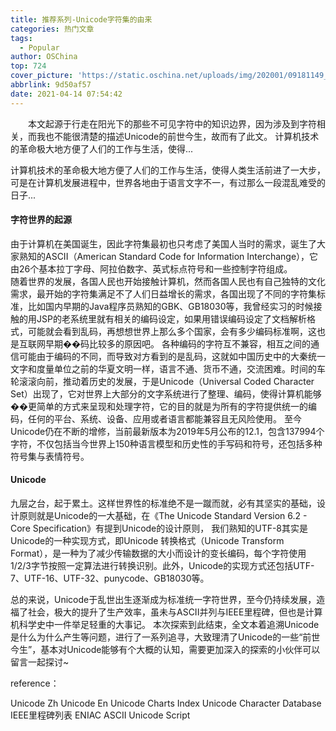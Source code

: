 ```yaml
---
title: 推荐系列-Unicode字符集的由来
categories: 热门文章
tags:
  - Popular
author: OSChina
top: 724
cover_picture: 'https://static.oschina.net/uploads/img/202001/09181149_iK1p.jpg'
abbrlink: 9d50af57
date: 2021-04-14 07:54:42
---
```


&emsp;&emsp;本文起源于行走在阳光下的那些不可见字符中的知识边界，因为涉及到字符相关，而我也不能很清楚的描述Unicode的前世今生，故而有了此文。 计算机技术的革命极大地方便了人们的工作与生活，使得...
<!-- more -->

                                                                                                                                                                                         
 
计算机技术的革命极大地方便了人们的工作与生活，使得人类生活前进了一大步，可是在计算机发展进程中，世界各地由于语言文字不一，有过那么一段混乱难受的日子... 
#### 字符世界的起源 
由于计算机在美国诞生，因此字符集最初也只考虑了美国人当时的需求，诞生了大家熟知的ASCII（American Standard Code for Information Interchange），它由26个基本拉丁字母、阿拉伯数字、英式标点符号和一些控制字符组成。  
随着世界的发展，各国人民也开始接触计算机，然而各国人民也有自己独特的文化需求，最开始的字符集满足不了人们日益增长的需求，各国出现了不同的字符集标准，比如国内早期的Java程序员熟知的GBK、GB18030等，我曾经实习的时候接触的用JSP的老系统里就有相关的编码设定，如果用错误编码设定了文档解析格式，可能就会看到乱码，再想想世界上那么多个国家，会有多少编码标准啊，这也是互联网早期��码比较多的原因吧。 
各种编码的字符互不兼容，相互之间的通信可能由于编码的不同，而导致对方看到的是乱码，这就如中国历史中的大秦统一文字和度量单位之前的华夏文明一样，语言不通、货币不通，交流困难。时间的车轮滚滚向前，推动着历史的发展，于是Unicode（Universal Coded Character Set）出现了，它对世界上大部分的文字系统进行了整理、编码，使得计算机能够��更简单的方式来呈现和处理字符，它的目的就是为所有的字符提供统一的编码，任何的平台、系统、设备、应用或者语言都能兼容且无风险使用。 
至今Unicode仍在不断的增修，当前最新版本为2019年5月公布的12.1，包含137994个字符，不仅包括当今世界上150种语言模型和历史性的手写码和符号，还包括多种符号集与表情符号。 
#### Unicode 
九层之台，起于累土。这样世界性的标准绝不是一蹴而就，必有其坚实的基础，设计原则就是Unicode的一大基础，在《The Unicode Standard Version 6.2 - Core Specification》有提到Unicode的设计原则， 
我们熟知的UTF-8其实是Unicode的一种实现方式，即Unicode 转换格式（Unicode Transform Format），是一种为了减少传输数据的大小而设计的变长编码，每个字符使用1/2/3字节按照一定算法进行转换识别。此外，Unicode的实现方式还包括UTF-7、UTF-16、UTF-32、punycode、GB18030等。 
 
总的来说，Unicode于乱世出生逐渐成为标准统一字符世界，至今仍持续发展，造福了社会，极大的提升了生产效率，虽未与ASCII并列与IEEE里程碑，但也是计算机科学史中一件举足轻重的大事记。 
本次探索到此结束，全文本着追溯Unicode是什么为什么产生等问题，进行了一系列追寻，大致理清了Unicode的一些“前世今生”，基本对Unicode能够有个大概的认知，需要更加深入的探索的小伙伴可以留言一起探讨~ 
 
reference： 
 
 Unicode Zh 
 Unicode En 
 Unicode Charts Index 
 Unicode Character Database 
 IEEE里程碑列表 
 ENIAC 
 ASCII 
 Unicode Script 

                                        